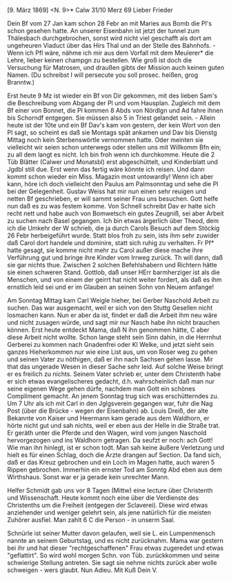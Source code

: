  [9. März 1869]
<N. 9>* Calw 31/10 Merz 69
Lieber Frieder

Dein Bf vom 27 Jan kam schon 28 Febr an mit Maries aus Bomb die Pl's schon gesehen hatte. An unserer Eisenbahn ist jetzt der tunnel zum Thälesbach durchgebrochen, sonst wird nicht viel geschafft als dort am ungeheuren Viaduct über das Hirs Thal und an der Stelle des Bahnhofs. - Wenn ich Pfl wäre, nähme ich mir aus dem Vorfall mit dem Meulerer* die Lehre, lieber keinen champgn zu bestellen. Wie groß ist doch die Versuchung für Matrosen, und draußen gibts der Mission auch keinen guten Namen. (Du schreibst I will persecute you soll prosec. heißen, grog Branntw.)

Erst heute 9 Mz ist wieder ein Bf von Dir gekommen, mit des lieben Sam's die Beschreibung vom Abgang der Pl und vom Hausplan. Zugleich mit dem Bf einer von Bonnet, die Pl kommen 8 Abds von Nördlgn und Ad fahre ihnen bis Schorndf entgegen. Sie müssen also 5 in Triest gelandet sein. - Allein heute ist der 10te und ein Bf Dav's kam von gestern, der kein Wort von den Pl sagt, so scheint es daß sie Montags spät ankamen und Dav bis Dienstg Mittag noch kein Sterbenswörtle vernommen hatte. Oder meinten sie vielleicht wir seien schon unterwegs oder stellen uns mit Willkomm Bfn ein; zu all dem langt es nicht. Ich bin froh wenn ich durchkomme. Heute die 2 Tüb Blätter (Calwer und Monatsbl) erst abgeschüttelt, und Kinderblatt und Jgdbl still due. Erst wenn das fertig wäre könnte ich reisen. Und dann kommt schon wieder ein Miss. Magazin most untowardly! Wenn ich aber kann, höre ich doch vielleicht den Paulus am Palmsonntag und sehe die Pl bei der Gelegenheit. 
Gustav Weiss hat mir nun einen sehr reuigen und netten Bf geschrieben, er will sammt seiner Frau uns besuchen. Gott helfe nun daß es zu was festem komme. Von Schnell schreibt Dav er halte sich recht nett und habe auch von Bomwetsch ein gutes Zeugniß, sei aber Arbeit zu suchen nach Basel gegangen. Ich bin etwas ärgerlich über Theod, dem ich die Umkehr der W schrieb, die ja durch Carols Besuch auf dem Stöckig 26 Febr herbeigeführt wurde. Statt blos froh zu sein, ists ihm sehr zuwider daß Carol dort handele und dominire, statt sich ruhig zu verhalten. Fr Pf<eiffer>* hatte gesagt, sie komme nicht mehr zu Carol außer diese mache ihre Verführung gut und bringe ihre Kinder vom Irrweg zurück. Th will dann, daß sie gar nichts thue. Zwischen 2 solchen Befehlshabern und Richtern hätte sie einen schweren Stand. Gottlob, daß unser HErr barmherziger ist als die Menschen, und von einem der geirrt hat nicht weiter fordert, als daß es ihm ernstlich leid sei und er im Glauben an seinen Sohn von Neuem anfange!

Am Sonntag Mittag kam Carl Weigle hieher, bei Gerber Naschold Arbeit zu suchen. Das war ausgemacht, weil er sich von den Stuttg Gesellen nicht losmachen kann. Nun er aber da ist, findet er daß die Arbeit ihm neu wäre und nicht zusagen würde, und sagt mir nur Nasch habe ihn nicht brauchen können. Erst heute entdeckt Mama, daß N ihn genommen hätte, C aber diese Arbeit nicht wollte. Schon lange steht sein Sinn dahin, in die Herrnhut Gerberei zu kommen nach Gnadenfrei oder Kl Welke, und jetzt sieht sein ganzes Hieherkommen nur wie eine List aus, um von Roser weg zu gehen und seinen Vater zu nöthigen, daß er ihn nach Sachsen gehen lasse. Mir that das ungerade Wesen in dieser Sache sehr leid. Auf solche Weise bringt er es freilich zu nichts. Seinem Vater schrieb er, unter dem Christenth habe er sich etwas evangelischeres gedacht, d.h. wahrscheinlich daß man nur seine eigenen Wege gehen dürfe, nachdem man Gott ein schönes Compliment gemacht. 
An jenem Sonntag trug sich was erschütterndes zu. Um 7 Uhr als ich mit Carl in den Jglgsverein gegangen war, fuhr die Nag Post (über die Brücke - wegen der Eisenbahn) ab. Louis Dreiß, der alte Bekannte von Kaiser und Heermann kam gerade aus dem Waldhorn, er hörte nicht gut und sah nichts, weil er eben aus der Helle in die Straße trat. Er geräth unter die Pferde und den Wagen, wird vom jungen Naschold hervorgezogen und ins Waldhorn getragen. Da seufzt er noch: ach Gott! Wie man ihn hinlegt, ist er schon todt. Man sah keine äußere Verletzung und hielt es für einen Schlag, doch die Ärzte drangen auf Section. Da fand sich, daß er das Kreuz gebrochen und ein Loch im Magen hatte, auch waren 5 Rippen gebrochen. Immerhin ein ernster Tod am Sonntg Abd eben aus dem Wirthshaus. Sonst war er ja gerade kein unrechter Mann.

Helfer Schmidt gab uns vor 8 Tagen (Mittw) eine lecture über Christenth und Wissenschaft. Heute kommt noch eine über die Verdienste des Christenths um die Freiheit (entgegen der Sclaverei). Diese wird etwas anziehender und weniger gelehrt sein, als jene natürlich für die meisten Zuhörer ausfiel. Man zahlt 6 C die Person - in unserm Saal.

Schnürle ist seiner Mutter davon gelaufen, weil sie L. ein Lumpenmensch nannte an seinem Geburtstag, und es nicht zurücknahm. Mama war gestern bei ihr und hat dieser "rechtgeschaffenen" Frau etwas zugeredet und etwas "geflattirt". So wird wohl morgen Schn. von Tüb. zurückkommen und seine schwierige Stellung antreten. Sie sagt sie nehme nichts zurück aber wolle schweigen - wers glaubt. Nun Adieu. Mit Kuß
 Dein V.

